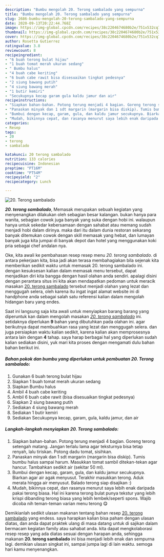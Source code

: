 ```yaml
---
description: "Bumbu mengolah 20. Terong sambalado yang sempurna"
title: "Bumbu mengolah 20. Terong sambalado yang sempurna"
slug: 2686-bumbu-mengolah-20-terong-sambalado-yang-sempurna
date: 2020-09-13T20:22:44.768Z
image: https://img-global.cpcdn.com/recipes/38c2204674680b2e/751x532cq70/20-terong-sambalado-foto-resep-utama.jpg
thumbnail: https://img-global.cpcdn.com/recipes/38c2204674680b2e/751x532cq70/20-terong-sambalado-foto-resep-utama.jpg
cover: https://img-global.cpcdn.com/recipes/38c2204674680b2e/751x532cq70/20-terong-sambalado-foto-resep-utama.jpg
author: Rosetta Gutierrez
ratingvalue: 3.8
reviewcount: 8
recipeingredient:
- "6 buah terong bulat hijau"
- "1 buah tomat merah ukuran sedang"
- " Bumbu halus"
- "4 buah cabe keriting"
- "6 buah cabe rawit bisa disesuaikan tingkat pedesnya"
- "2 siung bawang putih"
- "4 siung bawang merah"
- "1 butir kemiri"
- "Secukupnya kecap garam gula kaldu jamur dan air"
recipeinstructions:
- "Siapkan bahan-bahan. Potong terung menjadi 4 bagian. Goreng terong setengah matang. Jangan terlalu lama agar teksturnya bisa tetap renyah, lalu tiriskan. Potong dadu tomat, sisihkan."
- "Panaskan minyak dan 1 sdt margarin (margarin bisa diskip). Tumis bumbu halus sampai harum. Masukkan tomat sambil ditekan-tekan agar hancur. Tambahkan sedikit air (sekitar 50 ml)."
- "Bumbui dengan kecap, garam, gula, dan kaldu jamur secukupnya. Biarkan agar air agak menyusut. Terakhir masukkan terong. Aduk merata hingga air menyusut. Balado terong siap disajikan :)"
- "Mudah, bikinnya cepat, dan rasanya menurut saya lebih enak daripada pakai terong biasa. Hal ini karena terong bulat punya tekstur yang lebih krispi dibanding terong biasa yang lebih lembek/seperti spons. Wajib dicoba nih teman-teman varian menu terong 😋"
categories:
- Resep
tags:
- 20
- terong
- sambalado

katakunci: 20 terong sambalado 
nutrition: 133 calories
recipecuisine: Indonesian
preptime: "PT16M"
cooktime: "PT54M"
recipeyield: "2"
recipecategory: Lunch

---
```



![20. Terong sambalado](https://img-global.cpcdn.com/recipes/38c2204674680b2e/751x532cq70/20-terong-sambalado-foto-resep-utama.jpg)

<b><i>20. terong sambalado</i></b>, Memasak merupakan sebuah kegiatan yang menyenangkan dilakukan oleh sebagian besar kalangan. bukan hanya para wanita, sebagian cowok juga banyak yang suka dengan hobi ini. walaupun hanya untuk sekedar kebersamaan dengan sahabat atau memang sudah menjadi hobi dalam dirinya. maka dari itu dalam dunia restoran sekarang banyak ditemukan cowok dengan skill memasak yang hebat, dan lumayan banyak juga kita jumpai di banyak depot dan hotel yang menggunakan koki pria sebagai chef andalan nya.

Oke, kita awali ke pembahasan resep resep menu <i>20. terong sambalado</i>. di antara pekerjaan kita, bisa jadi akan terasa membahagiakan bila sejenak kita memberikan sedikit waktu untuk memasak 20. terong sambalado ini. dengan kesuksesan kalian dalam memasak menu tersebut, dapat menjadikan diri kita bangga dengan hasil olahan anda sendiri. apalagi disini dengan perantara situs ini kita akan mendapatkan pedoman untuk meracik masakan <u>20. terong sambalado</u> tersebut menjadi olahan yang lezat dan menggugah selera, oleh karena itu ingat ingat alamat website ini di handphone anda sebagai salah satu referensi kalian dalam mengolah hidangan baru yang endes.




Saat ini langsung saja kita awali untuk menyiapkan barang barang yang diperuntuk kan dalam mengolah masakan <u><i>20. terong sambalado</i></u> ini. setidaknya diperlukan <b>9</b> bahan yang dibutuhkan pada olahan ini. agar berikutnya dapat membuahkan rasa yang lezat dan menggugah selera. dan juga persiapkan waktu kalian sedikit, karena kalian akan memprosesnya antara lain dengan <b>4</b> tahap. saya harap berbagai hal yang diperlukan sudah kalian sediakan disini, yuk mari kita proses dengan mengamati dulu bahan bahan berikut ini.

<!--inarticleads1-->

##### Bahan pokok dan bumbu yang diperlukan untuk pembuatan 20. Terong sambalado:

1. Gunakan 6 buah terong bulat hijau
1. Siapkan 1 buah tomat merah ukuran sedang
1. Siapkan  Bumbu halus
1. Ambil 4 buah cabe keriting
1. Ambil 6 buah cabe rawit (bisa disesuaikan tingkat pedesnya)
1. Siapkan 2 siung bawang putih
1. Sediakan 4 siung bawang merah
1. Sediakan 1 butir kemiri
1. Sediakan Secukupnya kecap, garam, gula, kaldu jamur, dan air




<!--inarticleads2-->

##### Langkah-langkah menyiapkan 20. Terong sambalado:

1. Siapkan bahan-bahan. Potong terung menjadi 4 bagian. Goreng terong setengah matang. Jangan terlalu lama agar teksturnya bisa tetap renyah, lalu tiriskan. Potong dadu tomat, sisihkan.
1. Panaskan minyak dan 1 sdt margarin (margarin bisa diskip). Tumis bumbu halus sampai harum. Masukkan tomat sambil ditekan-tekan agar hancur. Tambahkan sedikit air (sekitar 50 ml).
1. Bumbui dengan kecap, garam, gula, dan kaldu jamur secukupnya. Biarkan agar air agak menyusut. Terakhir masukkan terong. Aduk merata hingga air menyusut. Balado terong siap disajikan :)
1. Mudah, bikinnya cepat, dan rasanya menurut saya lebih enak daripada pakai terong biasa. Hal ini karena terong bulat punya tekstur yang lebih krispi dibanding terong biasa yang lebih lembek/seperti spons. Wajib dicoba nih teman-teman varian menu terong 😋




Demikianlah sedikit ulasan makanan tentang bahan resep <u>20. terong sambalado</u> yang endess. saya harapkan kalian bisa paham dengan ulasan diatas, dan anda dapat praktek ulang di masa datang untuk di sajikan dalam bermacam kegiatan family atau sahabat anda. kita dapat mengkolaborasi resep resep yang ada diatas sesuai dengan harapan anda, sehingga makanan <b>20. terong sambalado</b> ini bisa menjadi lebih enak dan sempurna lagi. demikian ulasan singkat ini, sampai jumpa lagi di lain waktu. semoga hari kamu menyenangkan.
